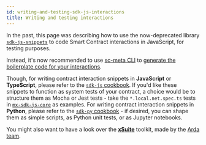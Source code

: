 ```yaml
---
id: writing-and-testing-sdk-js-interactions
title: Writing and testing interactions
---
```


[comment]: # (mx-exclude-file)

In the past, this page was describing how to use the now-deprecated library [`sdk-js-snippets`](https://github.com/multiversx/mx-deprecated-sdk-js-snippets) to code Smart Contract interactions in JavaScript, for testing purposes.

Instead, it's now recommended to use [sc-meta CLI](/developers/meta/sc-meta-cli) to [generate the boilerplate code for your interactions](/developers/meta/sc-meta-cli/#calling-snippets).

Though, for writing contract interaction snippets in **JavaScript** or **TypeScript**, please refer to the [`sdk-js` cookbook](/sdk-and-tools/sdk-js/sdk-js-cookbook). If you'd like these snippets to function as system tests of your contract, a choice would be to structure them as Mocha or Jest tests - take the `*.local.net.spec.ts` tests in [`mx-sdk-js-core`](https://github.com/multiversx/mx-sdk-js-core) as examples. For writing contract interaction snippets in **Python**, please refer to the [`sdk-py` cookbook](/sdk-and-tools/sdk-py/sdk-py-cookbook) - if desired, you can shape them as simple scripts, as Python unit tests, or as Jupyter notebooks.

You might also want to have a look over the [**xSuite**](https://xsuite.dev) toolkit, made by the [Arda team](https://arda.run).
